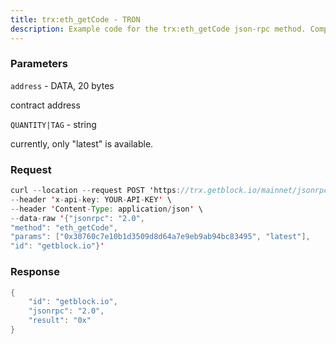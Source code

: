```yaml
---
title: trx:eth_getCode - TRON
description: Example code for the trx:eth_getCode json-rpc method. Сomplete guide on how to use trx:eth_getCode json-rpc in GetBlock.io Web3 documentation.
---
```


### Parameters


`address` - DATA, 20 bytes

contract address

`QUANTITY|TAG` - string

currently, only "latest" is available.

### Request

``` java
curl --location --request POST 'https://trx.getblock.io/mainnet/jsonrpc' \
--header 'x-api-key: YOUR-API-KEY' \
--header 'Content-Type: application/json' \
--data-raw '{"jsonrpc": "2.0",
"method": "eth_getCode",
"params": ["0x30760c7e10b1d3509d8d64a7e9eb9ab94bc83495", "latest"],
"id": "getblock.io"}'
```

###  Response

``` java
{
    "id": "getblock.io",
    "jsonrpc": "2.0",
    "result": "0x"
}
```

